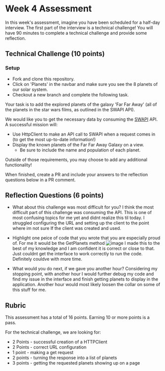 # Week 4 Assessment

In this week's assessment, imagine you have been scheduled for a half-day interview.  The first part of the interview is a technical challenge!  You will have 90 minutes to complete a technical challenge and provide some reflection.

## Technical Challenge (10 points)

### Setup
* Fork and clone this repository.
* Click on 'Planets' in the navbar and make sure you see the 8 planets of our solar system.
* Checkout a new branch and complete the following task.

Your task is to add the explored planets of the galaxy 'Far Far Away' (all of the planets in the star wars films, as outlined in the SWAPI API).

We would like you to get the necessary data by consuming the [SWAPI](https://swapi.dev/) API.  A successful mission will:
* Use HttpClient to make an API call to SWAPI when a request comes in (to get the most up-to-date information!)
* Display the known planets of the Far Far Away Galaxy on a view.
  * Be sure to include the name and population of each planet.

Outside of those requirements, you may choose to add any additional functionality!

When finished, create a PR and include your answers to the reflection questions below in a PR comment.

## Reflection Questions (6 points)
* What about this challenge was most difficult for you?
I think the most difficult part of this challenge was consuming the API. This is one of most confusing topics for me yet and didnt realize this til today. I struggled configuring the URL and setting up the client to the point where im not sure If the client was created and used.
  
* Highlight one peice of code that you wrote that you are especially proud of.
For me it would be the GetPlanets method ![image](https://github.com/iworsham/Launch-Mod5W4-Assessment/assets/35874300/5e7dbcef-ca0e-45a8-81eb-d207725e9343) I made this to the best of my knowledge and I am confident it is correct or close to that. Just couldnt get the interface to work correctly to run the code. Definitely couldve with more time.

  
* What would you do next, if we gave you another hour?
  Considering my stopping point, with another hour I would further debug my code and find my issue in the interface and finish getting planets to display in the application. Another hour would most likely loosen the collar on some of this stuff for me.

## Rubric

This assessment has a total of 16 points.  Earning 10 or more points is a pass.

For the technical challenge, we are looking for:
* 2 Points - successful creation of a HTTPClient
* 2 Points - correct URL configuration
* 1 point - making a get request
* 2 points - turning the response into a list of planets
* 3 points - getting the requested planets showing up on a page

